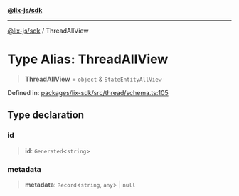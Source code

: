 [**@lix-js/sdk**](../README.md)

***

[@lix-js/sdk](../README.md) / ThreadAllView

# Type Alias: ThreadAllView

> **ThreadAllView** = `object` & `StateEntityAllView`

Defined in: [packages/lix-sdk/src/thread/schema.ts:105](https://github.com/opral/monorepo/blob/0501d8fe7eed9db1f8058e8d1d58b1d613ceaf43/packages/lix-sdk/src/thread/schema.ts#L105)

## Type declaration

### id

> **id**: `Generated`\<`string`\>

### metadata

> **metadata**: `Record`\<`string`, `any`\> \| `null`
